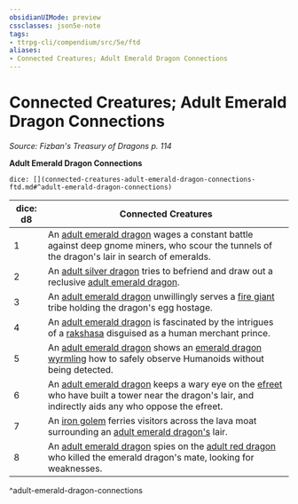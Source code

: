 ```yaml
---
obsidianUIMode: preview
cssclasses: json5e-note
tags:
- ttrpg-cli/compendium/src/5e/ftd
aliases:
- Connected Creatures; Adult Emerald Dragon Connections
---
```

# Connected Creatures; Adult Emerald Dragon Connections
*Source: Fizban's Treasury of Dragons p. 114* 

**Adult Emerald Dragon Connections**

`dice: [](connected-creatures-adult-emerald-dragon-connections-ftd.md#^adult-emerald-dragon-connections)`

| dice: d8 | Connected Creatures |
|----------|---------------------|
| 1 | An [adult emerald dragon](/3-Mechanics/CLI/Compendium/bestiary/dragon/adult-emerald-dragon-ftd.md) wages a constant battle against deep gnome miners, who scour the tunnels of the dragon's lair in search of emeralds. |
| 2 | An [adult silver dragon](/3-Mechanics/CLI/Compendium/bestiary/dragon/adult-silver-dragon.md) tries to befriend and draw out a reclusive [adult emerald dragon](/3-Mechanics/CLI/Compendium/bestiary/dragon/adult-emerald-dragon-ftd.md). |
| 3 | An [adult emerald dragon](/3-Mechanics/CLI/Compendium/bestiary/dragon/adult-emerald-dragon-ftd.md) unwillingly serves a [fire giant](/3-Mechanics/CLI/Compendium/bestiary/giant/fire-giant.md) tribe holding the dragon's egg hostage. |
| 4 | An [adult emerald dragon](/3-Mechanics/CLI/Compendium/bestiary/dragon/adult-emerald-dragon-ftd.md) is fascinated by the intrigues of a [rakshasa](/3-Mechanics/CLI/Compendium/bestiary/fiend/rakshasa.md) disguised as a human merchant prince. |
| 5 | An [adult emerald dragon](/3-Mechanics/CLI/Compendium/bestiary/dragon/adult-emerald-dragon-ftd.md) shows an [emerald dragon wyrmling](/3-Mechanics/CLI/Compendium/bestiary/dragon/emerald-dragon-wyrmling-ftd.md) how to safely observe Humanoids without being detected. |
| 6 | An [adult emerald dragon](/3-Mechanics/CLI/Compendium/bestiary/dragon/adult-emerald-dragon-ftd.md) keeps a wary eye on the [efreet](/3-Mechanics/CLI/Compendium/bestiary/elemental/efreeti.md) who have built a tower near the dragon's lair, and indirectly aids any who oppose the efreet. |
| 7 | An [iron golem](/3-Mechanics/CLI/Compendium/bestiary/construct/iron-golem.md) ferries visitors across the lava moat surrounding an [adult emerald dragon's](/3-Mechanics/CLI/Compendium/bestiary/dragon/adult-emerald-dragon-ftd.md) lair. |
| 8 | An [adult emerald dragon](/3-Mechanics/CLI/Compendium/bestiary/dragon/adult-emerald-dragon-ftd.md) spies on the [adult red dragon](/3-Mechanics/CLI/Compendium/bestiary/dragon/adult-red-dragon.md) who killed the emerald dragon's mate, looking for weaknesses. |
^adult-emerald-dragon-connections